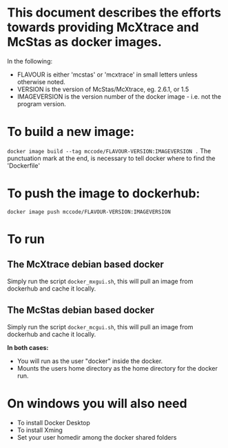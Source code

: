 # This document describes the efforts towards providing McXtrace and McStas as docker images.
In the following:
- FLAVOUR is either 'mcstas' or 'mcxtrace' in small letters unless otherwise noted.
- VERSION is the version of McStas/McXtrace, eg. 2.6.1, or 1.5
- IMAGEVERSION is the version number of the docker image - i.e. not the program version.

# To build a new image:
```docker image build --tag mccode/FLAVOUR-VERSION:IMAGEVERSION .```
The punctuation mark at the end, is necessary to tell docker where to find the
\'Dockerfile\'

# To push the image to dockerhub:
```docker image push mccode/FLAVOUR-VERSION:IMAGEVERSION```

# To run 
## The McXtrace debian based docker
Simply run the script ```docker_mxgui.sh```, this will pull an image from dockerhub and cache it locally.

## The McStas debian based docker
Simply run the script ```docker_mcgui.sh```, this will pull an image from dockerhub and cache it locally.

**In both cases:**
- You will run as the user "docker" inside the docker.
- Mounts the users home directory as the home directory for the docker run.

# On windows you will also need
- To install Docker Desktop
- To install Xming
- Set your user homedir among the docker shared folders
